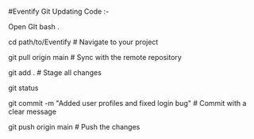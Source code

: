 

#Eventify Git Updating Code :-

Open GIt bash .

cd path/to/Eventify         # Navigate to your project

git pull origin main        # Sync with the remote repository

git add .                   # Stage all changes

git status

git commit -m "Added user profiles and fixed login bug"  # Commit with a clear message

git push origin main        # Push the changes






